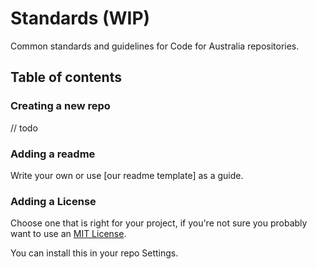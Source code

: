 # Standards (WIP)

Common standards and guidelines for Code for Australia repositories.


## Table of contents

### Creating a new repo

// todo 


### Adding a readme

Write your own or use [our readme template] as a guide.

  
### Adding a License 

Choose one that is right for your project, if you're not sure you probably want to use an [MIT License](https://choosealicense.com/licenses/mit/).

You can install this in your repo Settings.
